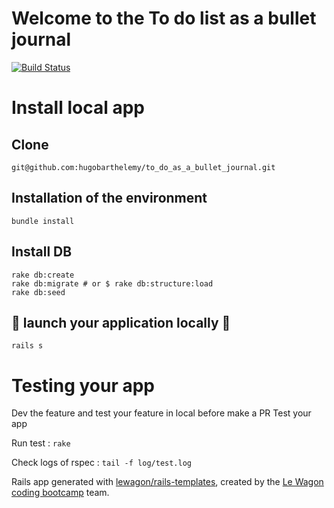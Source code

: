 # Welcome to the To do list as a bullet journal
[![Build Status](https://travis-ci.org/hugobarthelemy/to_do_as_a_bullet_journal.svg?branch=master)](https://travis-ci.org/hugobarthelemy/to_do_as_a_bullet_journal)

# Install local app
## Clone
`git@github.com:hugobarthelemy/to_do_as_a_bullet_journal.git`

## Installation of the environment
`bundle install`

## Install DB
```
rake db:create
rake db:migrate # or $ rake db:structure:load
rake db:seed
```

## 🚀 launch your application locally 🚀
`rails s`

# Testing your app
Dev the feature and test your feature in local before make a PR
Test your app

Run test : `rake`

Check logs of rspec : `tail -f log/test.log`

Rails app generated with [lewagon/rails-templates](https://github.com/lewagon/rails-templates), created by the [Le Wagon coding bootcamp](https://www.lewagon.com) team.

